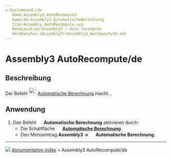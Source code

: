 ```yaml
---
- GuiCommand:/de
   Name:Assembly3 AutoRecompute
   Name/de:Assembly3 AutomatischeBerechnung
   Icon:Assembly_AutoRecompute.svg‎‎
   MenuLocation:Assembly3 → Auto recompute
   Workbenches:[Assembly3](Assembly3_Workbench/de.md)
---
```


# Assembly3 AutoRecompute/de

## Beschreibung

Der Befehl <img alt="" src=images/Assembly_AutoRecompute.svg  style="width:24px;"> [Automatische Berechnung](Assembly3_AutoRecompute/de.md) macht\...

## Anwendung

1.  Den Befehl <img alt="" src=images/Assembly_AutoRecompute.svg  style="width:16px;"> **Automatische Berechnung** aktivieren durch:
    -   Die Schaltfläche **<img src="images/Assembly_AutoRecompute.svg" width=16px> [Automatische Berechnung](Assembly3_AutoRecompute/de.md)**.
    -   Den Menüeintrag **Assembly3 → <img src="images/Assembly_AutoRecompute.svg" width=16px> Automatische Berechnung**.



---
![](images/Right_arrow.png) [documentation index](../README.md) > Assembly3 AutoRecompute/de
